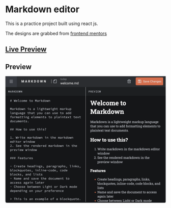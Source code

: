 # Markdown editor

This is a practice project built using react js.

The designs are grabbed from [frontend mentors](https://frontendmentor.io)

## [Live Preview](https://mde.alvs.dev)

## Preview

![preview screenshot](src/assets/images/mde-thumb.png)
